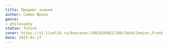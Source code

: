 ```yaml
---
title: Предмет знания
author: Семен Франк
genre:
- philosophy
status: future
cover: https://s1.livelib.ru/boocover/1001620482/200/3eb9/Semjon_Frank__Predmet_znaniya._Dusha_cheloveka.jpg
date: 2025-01-27
---
```


